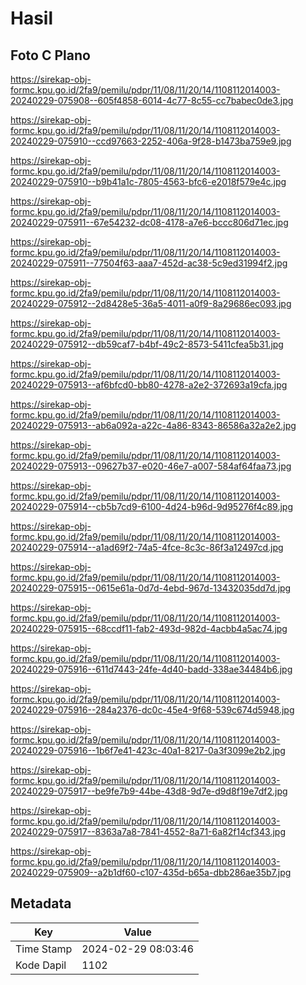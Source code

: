 # Hasil

## Foto C Plano

https://sirekap-obj-formc.kpu.go.id/2fa9/pemilu/pdpr/11/08/11/20/14/1108112014003-20240229-075908--605f4858-6014-4c77-8c55-cc7babec0de3.jpg

https://sirekap-obj-formc.kpu.go.id/2fa9/pemilu/pdpr/11/08/11/20/14/1108112014003-20240229-075910--ccd97663-2252-406a-9f28-b1473ba759e9.jpg

https://sirekap-obj-formc.kpu.go.id/2fa9/pemilu/pdpr/11/08/11/20/14/1108112014003-20240229-075910--b9b41a1c-7805-4563-bfc6-e2018f579e4c.jpg

https://sirekap-obj-formc.kpu.go.id/2fa9/pemilu/pdpr/11/08/11/20/14/1108112014003-20240229-075911--67e54232-dc08-4178-a7e6-bccc806d71ec.jpg

https://sirekap-obj-formc.kpu.go.id/2fa9/pemilu/pdpr/11/08/11/20/14/1108112014003-20240229-075911--77504f63-aaa7-452d-ac38-5c9ed31994f2.jpg

https://sirekap-obj-formc.kpu.go.id/2fa9/pemilu/pdpr/11/08/11/20/14/1108112014003-20240229-075912--2d8428e5-36a5-4011-a0f9-8a29686ec093.jpg

https://sirekap-obj-formc.kpu.go.id/2fa9/pemilu/pdpr/11/08/11/20/14/1108112014003-20240229-075912--db59caf7-b4bf-49c2-8573-5411cfea5b31.jpg

https://sirekap-obj-formc.kpu.go.id/2fa9/pemilu/pdpr/11/08/11/20/14/1108112014003-20240229-075913--af6bfcd0-bb80-4278-a2e2-372693a19cfa.jpg

https://sirekap-obj-formc.kpu.go.id/2fa9/pemilu/pdpr/11/08/11/20/14/1108112014003-20240229-075913--ab6a092a-a22c-4a86-8343-86586a32a2e2.jpg

https://sirekap-obj-formc.kpu.go.id/2fa9/pemilu/pdpr/11/08/11/20/14/1108112014003-20240229-075913--09627b37-e020-46e7-a007-584af64faa73.jpg

https://sirekap-obj-formc.kpu.go.id/2fa9/pemilu/pdpr/11/08/11/20/14/1108112014003-20240229-075914--cb5b7cd9-6100-4d24-b96d-9d95276f4c89.jpg

https://sirekap-obj-formc.kpu.go.id/2fa9/pemilu/pdpr/11/08/11/20/14/1108112014003-20240229-075914--a1ad69f2-74a5-4fce-8c3c-86f3a12497cd.jpg

https://sirekap-obj-formc.kpu.go.id/2fa9/pemilu/pdpr/11/08/11/20/14/1108112014003-20240229-075915--0615e61a-0d7d-4ebd-967d-13432035dd7d.jpg

https://sirekap-obj-formc.kpu.go.id/2fa9/pemilu/pdpr/11/08/11/20/14/1108112014003-20240229-075915--68ccdf11-fab2-493d-982d-4acbb4a5ac74.jpg

https://sirekap-obj-formc.kpu.go.id/2fa9/pemilu/pdpr/11/08/11/20/14/1108112014003-20240229-075916--611d7443-24fe-4d40-badd-338ae34484b6.jpg

https://sirekap-obj-formc.kpu.go.id/2fa9/pemilu/pdpr/11/08/11/20/14/1108112014003-20240229-075916--284a2376-dc0c-45e4-9f68-539c674d5948.jpg

https://sirekap-obj-formc.kpu.go.id/2fa9/pemilu/pdpr/11/08/11/20/14/1108112014003-20240229-075916--1b6f7e41-423c-40a1-8217-0a3f3099e2b2.jpg

https://sirekap-obj-formc.kpu.go.id/2fa9/pemilu/pdpr/11/08/11/20/14/1108112014003-20240229-075917--be9fe7b9-44be-43d8-9d7e-d9d8f19e7df2.jpg

https://sirekap-obj-formc.kpu.go.id/2fa9/pemilu/pdpr/11/08/11/20/14/1108112014003-20240229-075917--8363a7a8-7841-4552-8a71-6a82f14cf343.jpg

https://sirekap-obj-formc.kpu.go.id/2fa9/pemilu/pdpr/11/08/11/20/14/1108112014003-20240229-075909--a2b1df60-c107-435d-b65a-dbb286ae35b7.jpg


## Metadata

| Key        | Value               |
| ---------- | ------------------- |
| Time Stamp | 2024-02-29 08:03:46 |
| Kode Dapil | 1102                |



